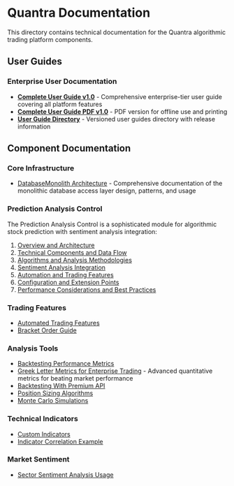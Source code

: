# Quantra Documentation

This directory contains technical documentation for the Quantra algorithmic trading platform components.

## User Guides

### Enterprise User Documentation

- **[Complete User Guide v1.0](UserGuides/v1.0/Quantra_Complete_User_Guide_v1.0.md)** - Comprehensive enterprise-tier user guide covering all platform features
- **[Complete User Guide PDF v1.0](UserGuides/v1.0/Quantra_Complete_User_Guide_v1.0.pdf)** - PDF version for offline use and printing
- **[User Guide Directory](UserGuides/v1.0/README.md)** - Versioned user guides directory with release information

## Component Documentation

### Core Infrastructure

- [DatabaseMonolith Architecture](DatabaseMonolith_Architecture.md) - Comprehensive documentation of the monolithic database access layer design, patterns, and usage

### Prediction Analysis Control

The Prediction Analysis Control is a sophisticated module for algorithmic stock prediction with sentiment analysis integration:

1. [Overview and Architecture](PredictionAnalysisControl/1_Overview_and_Architecture.md)
2. [Technical Components and Data Flow](PredictionAnalysisControl/2_Technical_Components_and_Data_Flow.md)
3. [Algorithms and Analysis Methodologies](PredictionAnalysisControl/3_Algorithms_and_Analysis_Methodologies.md)
4. [Sentiment Analysis Integration](PredictionAnalysisControl/4_Sentiment_Analysis_Integration.md)
5. [Automation and Trading Features](PredictionAnalysisControl/5_Automation_and_Trading_Features.md)
6. [Configuration and Extension Points](PredictionAnalysisControl/6_Configuration_and_Extension_Points.md)
7. [Performance Considerations and Best Practices](PredictionAnalysisControl/7_Performance_Considerations_and_Best_Practices.md)

### Trading Features

- [Automated Trading Features](AutomatedTradingFeatures.md)
- [Bracket Order Guide](BracketOrderGuide.md)

### Analysis Tools

- [Backtesting Performance Metrics](BacktestingPerformanceMetrics.md)
- [Greek Letter Metrics for Enterprise Trading](GreekLetterMetrics_EnterpriseTrading.md) - Advanced quantitative metrics for beating market performance
- [Backtesting With Premium API](BacktestingWithPremiumAPI.md)
- [Position Sizing Algorithms](PositionSizingAlgorithms.md)
- [Monte Carlo Simulations](MonteCarloSimulations.md)

### Technical Indicators

- [Custom Indicators](CustomIndicators.md)
- [Indicator Correlation Example](IndicatorCorrelationExample.cs)

### Market Sentiment

- [Sector Sentiment Analysis Usage](SectorSentimentAnalysis_Usage.md)